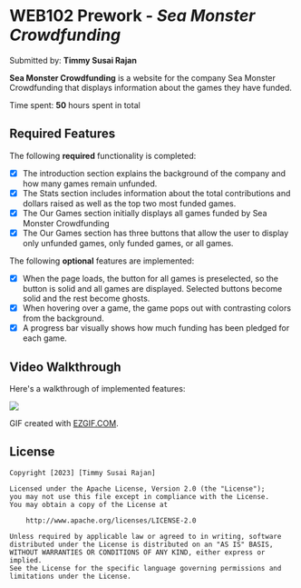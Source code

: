 # WEB102 Prework - *Sea Monster Crowdfunding*

Submitted by: **Timmy Susai Rajan**

**Sea Monster Crowdfunding** is a website for the company Sea Monster Crowdfunding that displays information about the games they have funded.

Time spent: **50** hours spent in total

## Required Features

The following **required** functionality is completed:

* [x] The introduction section explains the background of the company and how many games remain unfunded.
* [x] The Stats section includes information about the total contributions and dollars raised as well as the top two most funded games.
* [x] The Our Games section initially displays all games funded by Sea Monster Crowdfunding
* [x] The Our Games section has three buttons that allow the user to display only unfunded games, only funded games, or all games.

The following **optional** features are implemented:

* [x] When the page loads, the button for all games is preselected, so the button is solid and all games are displayed. Selected buttons become solid and the rest become ghosts.
* [x] When hovering over a game, the game pops out with contrasting colors from the background.
* [x] A progress bar visually shows how much funding has been pledged for each game.

## Video Walkthrough

Here's a walkthrough of implemented features:

![](https://github.com/tsuyuwou/web102_prework/blob/bdfc364ca9f535b892a5836b1ccea99570a79ed3/demo.gif)

GIF created with [EZGIF.COM](https://ezgif.com/video-to-gif/).

## License

    Copyright [2023] [Timmy Susai Rajan]

    Licensed under the Apache License, Version 2.0 (the "License");
    you may not use this file except in compliance with the License.
    You may obtain a copy of the License at

        http://www.apache.org/licenses/LICENSE-2.0

    Unless required by applicable law or agreed to in writing, software
    distributed under the License is distributed on an "AS IS" BASIS,
    WITHOUT WARRANTIES OR CONDITIONS OF ANY KIND, either express or implied.
    See the License for the specific language governing permissions and
    limitations under the License.
